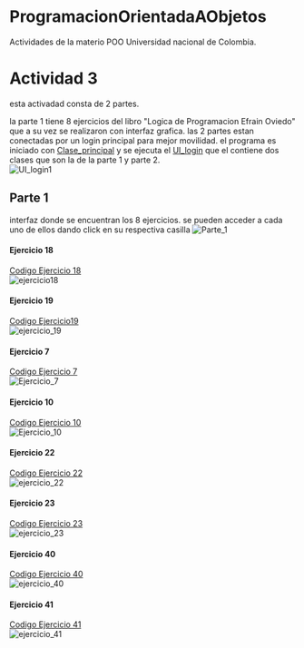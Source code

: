 # ProgramacionOrientadaAObjetos
Actividades de la materio POO Universidad nacional de Colombia.

# Actividad 3
esta activadad consta de 2 partes.


la parte 1 tiene 8 ejercicios del libro "Logica de Programacion Efrain Oviedo" que a su vez se realizaron con interfaz grafica. las 2 partes estan conectadas por un login principal para mejor movilidad.
el programa es iniciado con [Clase_principal](http://https://github.com/Cristian-MarinUn/ProgramacionOrientadaAObjetos/blob/main/src/login/loginClass.java "Clase_principal") y se ejecuta el  [UI_login](http://https://github.com/Cristian-MarinUn/ProgramacionOrientadaAObjetos/blob/main/src/login/UI_login.java "UI_login") que el contiene dos clases que son la de la parte 1 y parte 2.<br>
![UI_login1](https://github.com/Cristian-MarinUn/ProgramacionOrientadaAObjetos/blob/main/img_interfaz/UI_login.png "UI_login1")

## Parte 1<br>
interfaz donde se encuentran los 8 ejercicios. se pueden acceder a cada uno de ellos dando click en su respectiva casilla
![Parte_1](https://github.com/Cristian-MarinUn/ProgramacionOrientadaAObjetos/blob/main/img_interfaz/part_1.png "Parte_1")<br>

#### Ejercicio 18<br>
[Codigo Ejercicio 18](https://github.com/Cristian-MarinUn/ProgramacionOrientadaAObjetos/blob/main/src/Parte1/ejercicio18.java "Codigo Ejercicio 18")<br>
![ejercicio18](https://github.com/Cristian-MarinUn/ProgramacionOrientadaAObjetos/blob/main/img_interfaz/Ejercicio_18.png "ejercicio18")

#### Ejercicio 19<br>
[Codigo Ejercicio19](https://github.com/Cristian-MarinUn/ProgramacionOrientadaAObjetos/blob/main/src/Parte1/ejercicio19.java "ejercicio19")<br>
![ejercicio_19](https://github.com/Cristian-MarinUn/ProgramacionOrientadaAObjetos/blob/main/img_interfaz/Ejercicio_19.png "ejercicio_19")

#### Ejercicio 7<br>
[Codigo Ejercicio 7](https://github.com/Cristian-MarinUn/ProgramacionOrientadaAObjetos/blob/main/src/Parte1/ejercicio7.java "Codigo Ejercicio 7")<br>
![Ejercicio_7](https://github.com/Cristian-MarinUn/ProgramacionOrientadaAObjetos/blob/main/img_interfaz/Ejercicio_7.png "Ejercicio_7")

#### Ejercicio 10<br>
[Codigo Ejercicio 10](https://github.com/Cristian-MarinUn/ProgramacionOrientadaAObjetos/blob/main/src/Parte1/ejercicio10.java "Codigo Ejercicio 10")<br>
![Ejercicio_10](https://github.com/Cristian-MarinUn/ProgramacionOrientadaAObjetos/blob/main/img_interfaz/Ejercicio_10.png "Ejercicio_10")

#### Ejercicio 22<br>
[Codigo Ejercicio 22](https://github.com/Cristian-MarinUn/ProgramacionOrientadaAObjetos/blob/main/src/Parte1/ejercicio22.java "Codigo Ejercicio 22")<br>
![ejercicio_22](https://github.com/Cristian-MarinUn/ProgramacionOrientadaAObjetos/blob/main/img_interfaz/Ejercicio_22.png "ejercicio_22")

#### Ejercicio 23<br>
[Codigo Ejercicio 23](https://github.com/Cristian-MarinUn/ProgramacionOrientadaAObjetos/blob/main/src/Parte1/ejercicio23.java "Codigo Ejercicio 23")<br>
![ejercicio_23](https://github.com/Cristian-MarinUn/ProgramacionOrientadaAObjetos/blob/main/img_interfaz/Ejercicio_23.png "ejercicio_23")

#### Ejercicio 40<br>
[Codigo Ejercicio 40](https://github.com/Cristian-MarinUn/ProgramacionOrientadaAObjetos/blob/main/src/Parte1/ejercicio40.java "Codigo Ejercicio 40")<br>
![ejercicio_40](https://github.com/Cristian-MarinUn/ProgramacionOrientadaAObjetos/blob/main/img_interfaz/Ejercicio_40.png "ejercicio_40")

#### Ejercicio 41<br>
[Codigo Ejercicio 41](https://github.com/Cristian-MarinUn/ProgramacionOrientadaAObjetos/blob/main/src/Parte1/ejercicio41.java "Codigo Ejercicio 41")<br>
![ejercicio_41](https://github.com/Cristian-MarinUn/ProgramacionOrientadaAObjetos/blob/main/img_interfaz/Ejercicio_41.png "ejercicio_41")







